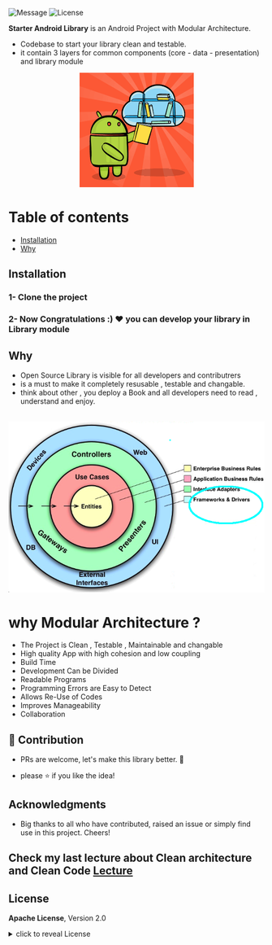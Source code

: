 ![Message](https://img.shields.io/static/v1?label=Android&message=Library&color=green)
![License](https://img.shields.io/badge/License-Apache-blue.svg)

**Starter Android Library**  is an Android Project with Modular Architecture.
- Codebase to start your library clean and testable.
- it contain 3 layers for common components (core - data - presentation) and library module

<p align="center">
<img src="https://github.com/AhmedTawfiqM/starter-android-library/blob/master/logo.png" alt="AndroidLibray"/>
</p>


# Table of contents

- [Installation](#installation)
- [Why](#why)


## Installation

### 1- Clone the project 
### 2- Now Congratulations :) :heart:  you can develop your library in Library module

## Why

-  Open Source Library is visible for all developers and contributrers 
-  is a must to make it completely resusable , testable and changable.
-  think about other , you deploy a Book and all developers need to read , understand and enjoy. 


<br/>
<img src="https://github.com/AhmedTawfiqM/starter-android-library/blob/master/clean.png" alt="clean-architecture"/>

# why Modular Architecture ?

- The Project is Clean , Testable , Maintainable and changable
- High quality App with high cohesion and low coupling
- Build Time 
- Development Can be Divided
- Readable Programs
- Programming Errors are Easy to Detect
- Allows Re-Use of Codes
- Improves Manageability
- Collaboration

## :clap: Contribution

- PRs are welcome, let's make this library better. :raised_hands:

- please :star: if you like the idea!

## Acknowledgments
- Big thanks to all who have contributed, raised an issue or simply find use in this project. Cheers!

## Check my last lecture about Clean architecture and Clean Code [Lecture](https://www.youtube.com/watch?v=kFll5whDTJc&t=759s&ab_channel=AHMEDTAWFIQ)


## License

**Apache License**, Version 2.0

<details>
    <summary>
        click to reveal License
    </summary>

```
Licensed under the Apache License, Version 2.0 (the "License");
you may not use this file except in compliance with the License.
You may obtain a copy of the License at

   https://www.apache.org/licenses/LICENSE-2.0

Unless required by applicable law or agreed to in writing, software
distributed under the License is distributed on an "AS IS" BASIS,
WITHOUT WARRANTIES OR CONDITIONS OF ANY KIND, either express or implied.
See the License for the specific language governing permissions and
limitations under the License.
```

</details>


